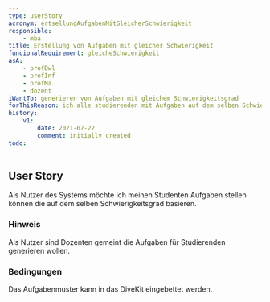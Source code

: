 ```yaml
---
type: userStory
acronym: ertsellungAufgabenMitGleicherSchwierigkeit
responsible:
	- mba
title: Erstellung von Aufgaben mit gleicher Schwierigkeit
funcionalRequirement: gleicheSchwierigkeit
asA: 
	- profBwl
	- profInf
	- profMa
	- dozent
iWantTo: generieren von Aufgaben mit gleichem Schwierigkeitsgrad
forThisReason: ich alle studierenden mit Aufgaben auf dem selben Schwierigkeitsgrad testen kann
history:
	v1:
		date: 2021-07-22
		comment: initially created
todo:
---
```


## User Story

Als Nutzer des Systems möchte ich meinen Studenten Aufgaben stellen können die auf dem selben Schwierigkeitsgrad basieren.

### Hinweis

Als Nutzer sind Dozenten gemeint die Aufgaben für Studierenden generieren wollen.

### Bedingungen

Das Aufgabenmuster kann in das DiveKit eingebettet werden.


